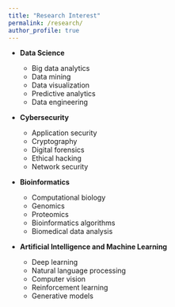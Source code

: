 ```yaml
---
title: "Research Interest"
permalink: /research/
author_profile: true
---
```


- **Data Science**
    - Big data analytics
    - Data mining
    - Data visualization
    - Predictive analytics
    - Data engineering

- **Cybersecurity**
	- Application security
	- Cryptography
	- Digital forensics
	- Ethical hacking
    - Network security

- **Bioinformatics**
	- Computational biology
	- Genomics
	- Proteomics
	- Bioinformatics algorithms
	- Biomedical data analysis

- **Artificial Intelligence and Machine Learning**
    - Deep learning
    - Natural language processing
    - Computer vision
    - Reinforcement learning
    - Generative models